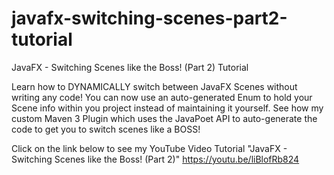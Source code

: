 # javafx-switching-scenes-part2-tutorial
JavaFX - Switching Scenes like the Boss! (Part 2) Tutorial

Learn how to DYNAMICALLY switch between JavaFX Scenes without writing any code! 
You can now use an auto-generated Enum to hold your Scene info within you project instead of
maintaining it yourself. See how my custom Maven 3 Plugin which uses the JavaPoet API
to auto-generate the code to get you to switch scenes like a BOSS!

Click on the link below to see my YouTube Video Tutorial "JavaFX - Switching Scenes like the Boss! (Part 2)"
https://youtu.be/liBlofRb824
